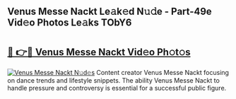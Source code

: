 ## Venus Messe Nackt Le𝚊k𝚎d N𝚞𝚍e - Part-49e Vid𝚎o Photos Le𝚊ks TObY6

# <h2><a href="http://fb34knx.evod.top/?m=Venus+Messe+Nackt">🔗 👉🔴 Venus Messe Nackt Vid𝚎o Ph𝚘t𝚘s</a></h2>

[![Venus Messe Nackt N𝚞d𝚎s](https://i.imgur.com/8V9OHl7.gif)](http://fb34knx.evod.top/?m=Venus+Messe+Nackt)
Content creator Venus Messe Nackt focusing on dance trends and lifestyle snippets. The ability Venus Messe Nackt to handle pressure and controversy is essential for a successful public figure. 
